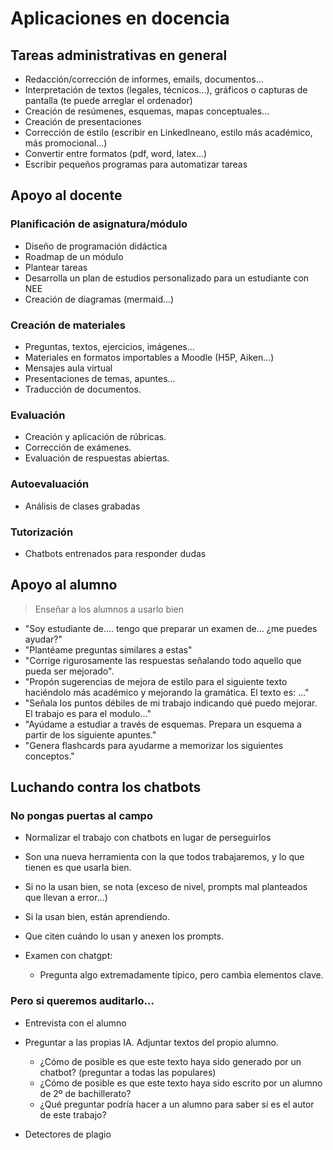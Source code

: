 # Aplicaciones en docencia

## Tareas administrativas en general

- Redacción/corrección de informes, emails, documentos...
- Interpretación de textos (legales, técnicos...), gráficos o capturas de pantalla (te puede arreglar el ordenador)
- Creación de resúmenes, esquemas, mapas conceptuales...
- Creación de presentaciones
- Corrección de estilo (escribir en LinkedIneano, estilo más académico, más promocional...)
- Convertir entre formatos (pdf, word, latex...) 
- Escribir pequeños programas para automatizar tareas

## Apoyo al docente

### Planificación de asignatura/módulo
- Diseño de programación didáctica
- Roadmap de un módulo
- Plantear tareas
- Desarrolla un plan de estudios personalizado para un estudiante con NEE
- Creación de diagramas (mermaid...)

### Creación de materiales
- Preguntas, textos, ejercicios, imágenes…
- Materiales en formatos importables a Moodle (H5P, Aiken...)
- Mensajes aula virtual
- Presentaciones de temas, apuntes... 
- Traducción de documentos.


### Evaluación
- Creación y aplicación de rúbricas.
- Corrección de exámenes.
- Evaluación de respuestas abiertas.

### Autoevaluación
- Análisis de clases grabadas

### Tutorización
- Chatbots entrenados para responder dudas


## Apoyo al alumno

> Enseñar a los alumnos a usarlo bien

- "Soy estudiante de.... tengo que preparar un examen de... ¿me puedes ayudar?"
- "Plantéame preguntas similares a estas"
- "Corrige rigurosamente las respuestas señalando todo aquello que pueda ser mejorado".
- "Propón sugerencias de mejora de estilo para el siguiente texto haciéndolo más académico y mejorando la gramática. El texto es: ..."
- "Señala los puntos débiles de mi trabajo indicando qué puedo mejorar. El trabajo es para el modulo..."
- "Ayúdame a estudiar a través de esquemas. Prepara un esquema a partir de los siguiente apuntes."
- "Genera flashcards para ayudarme a memorizar los siguientes conceptos."



## Luchando contra los chatbots

### No pongas puertas al campo

- Normalizar el trabajo con chatbots en lugar de perseguirlos
- Son una nueva herramienta con la que todos trabajaremos, y lo que tienen es que usarla bien.
- Si no la usan bien, se nota (exceso de nivel, prompts mal planteados que llevan a error...)
- Si la usan bien, están aprendiendo.
- Que citen cuándo lo usan y anexen los prompts.


- Examen con chatgpt:
    - Pregunta algo extremadamente típico, pero cambia elementos clave.



### Pero si queremos auditarlo...

- Entrevista con el alumno

- Preguntar a las propias IA. Adjuntar textos del propio alumno.
    - ¿Cómo de posible es que este texto haya sido generado por un chatbot? (preguntar a todas las populares)
    - ¿Cómo de posible es que este texto haya sido escrito por un alumno de 2º de bachillerato?
    - ¿Qué preguntar podría hacer a un alumno para saber si es el autor de este trabajo?

- Detectores de plagio



